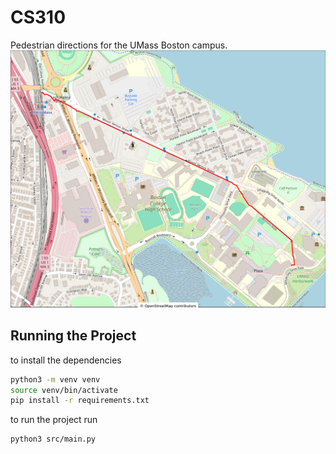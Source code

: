 # CS310

Pedestrian directions for the UMass Boston campus.
![](demo.jpg) 


## Running the Project
to install the dependencies
```bash
python3 -m venv venv
source venv/bin/activate
pip install -r requirements.txt
```
to run the project run 
```bash
python3 src/main.py
```


